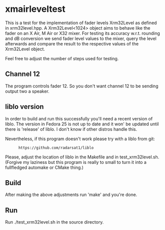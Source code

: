 # xmairleveltest #

This is a test for the implementation of fader levels Xrm32Level as defined in xrm32level.hpp.
A Xrm32Level<1024> object aims to behave like the fader on an X Air, M Air or X32 mixer.
For testing its accuracy w.r.t. rounding and dB conversion we send fader level values to the mixer,
query the level afterwards and compare the result to the respective values of the Xrm32Level object.

Feel free to adjust the number of steps used for testing.

## Channel 12 ##

The program controls fader 12. So you don't want channel 12 to be sending output two a speaker.


## liblo version ##

In order to build and run this successfully you'll need a recent version of liblo.
The version in Fedora 25 is not up to date and it won' be updated until there is
'release' of liblo. I don't know if other distros handle this.

Nevertheless, if this program doesn't work please try with a liblo from git:

	      https://github.com/radarsat1/liblo

Please, adjust the location of liblo in the Makefile and in test_xrm32level.sh.
(Forgive my laziness but this program is really to small to turn it into a fullfledged
automake or CMake thing.)

## Build ##

After making the above adjustments run 'make' and you're done.

## Run ##

Run ./test_xrm32level.sh in the source directory.
